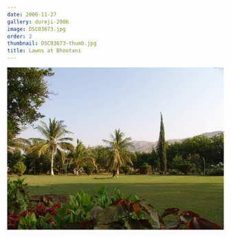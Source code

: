 ```yaml
---
date: 2006-11-27
gallery: dureji-2006
image: DSC03673.jpg
order: 2
thumbnail: DSC03673-thumb.jpg
title: Lawns at Bhootani
---
```


![Lawns at Bhootani](./DSC03673.jpg)